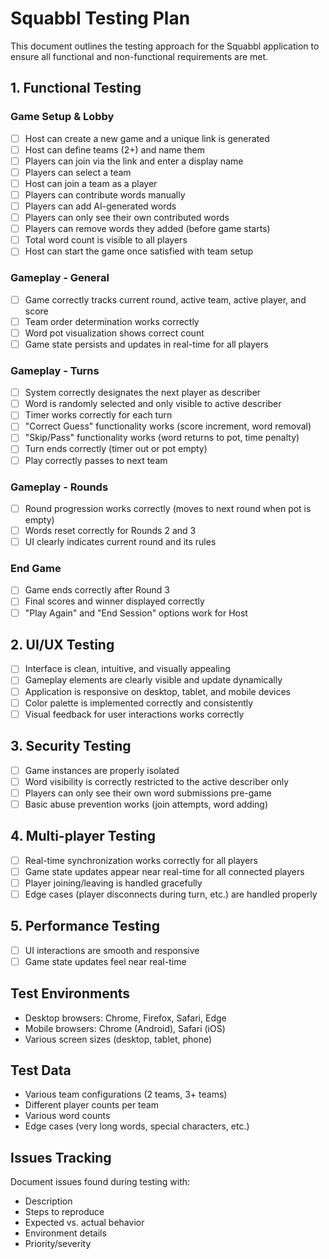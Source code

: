 # Squabbl Testing Plan

This document outlines the testing approach for the Squabbl application to ensure all functional and non-functional requirements are met.

## 1. Functional Testing

### Game Setup & Lobby
- [ ] Host can create a new game and a unique link is generated
- [ ] Host can define teams (2+) and name them
- [ ] Players can join via the link and enter a display name
- [ ] Players can select a team
- [ ] Host can join a team as a player
- [ ] Players can contribute words manually
- [ ] Players can add AI-generated words
- [ ] Players can only see their own contributed words
- [ ] Players can remove words they added (before game starts)
- [ ] Total word count is visible to all players
- [ ] Host can start the game once satisfied with team setup

### Gameplay - General
- [ ] Game correctly tracks current round, active team, active player, and score
- [ ] Team order determination works correctly
- [ ] Word pot visualization shows correct count
- [ ] Game state persists and updates in real-time for all players

### Gameplay - Turns
- [ ] System correctly designates the next player as describer
- [ ] Word is randomly selected and only visible to active describer
- [ ] Timer works correctly for each turn
- [ ] "Correct Guess" functionality works (score increment, word removal)
- [ ] "Skip/Pass" functionality works (word returns to pot, time penalty)
- [ ] Turn ends correctly (timer out or pot empty)
- [ ] Play correctly passes to next team

### Gameplay - Rounds
- [ ] Round progression works correctly (moves to next round when pot is empty)
- [ ] Words reset correctly for Rounds 2 and 3
- [ ] UI clearly indicates current round and its rules

### End Game
- [ ] Game ends correctly after Round 3
- [ ] Final scores and winner displayed correctly
- [ ] "Play Again" and "End Session" options work for Host

## 2. UI/UX Testing

- [ ] Interface is clean, intuitive, and visually appealing
- [ ] Gameplay elements are clearly visible and update dynamically
- [ ] Application is responsive on desktop, tablet, and mobile devices
- [ ] Color palette is implemented correctly and consistently
- [ ] Visual feedback for user interactions works correctly

## 3. Security Testing

- [ ] Game instances are properly isolated
- [ ] Word visibility is correctly restricted to the active describer only
- [ ] Players can only see their own word submissions pre-game
- [ ] Basic abuse prevention works (join attempts, word adding)

## 4. Multi-player Testing

- [ ] Real-time synchronization works correctly for all players
- [ ] Game state updates appear near real-time for all connected players
- [ ] Player joining/leaving is handled gracefully
- [ ] Edge cases (player disconnects during turn, etc.) are handled properly

## 5. Performance Testing

- [ ] UI interactions are smooth and responsive
- [ ] Game state updates feel near real-time

## Test Environments
- Desktop browsers: Chrome, Firefox, Safari, Edge
- Mobile browsers: Chrome (Android), Safari (iOS)
- Various screen sizes (desktop, tablet, phone)

## Test Data
- Various team configurations (2 teams, 3+ teams)
- Different player counts per team
- Various word counts
- Edge cases (very long words, special characters, etc.)

## Issues Tracking
Document issues found during testing with:
- Description
- Steps to reproduce
- Expected vs. actual behavior
- Environment details
- Priority/severity 